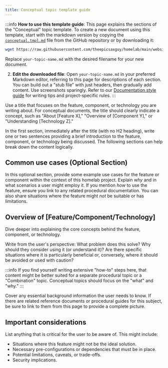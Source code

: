 ```yaml
---
title: Conceptual topic template guide
---
```


:::info **How to use this template guide**: This page explains the sections of the "Conceptual" topic template. To
create a new document using this template, start with the markdown version by copying the
[`conceptual.tmpl.md`](https://github.com/theepicsaxguy/homelab/blob/main/docs/docs/templates/conceptual.tmpl.md) file
from the GitHub repository or by downloading it:

```bash
wget https://raw.githubusercontent.com/theepicsaxguy/homelab/main/website/docs/writing-documentation/templates/conceptual.tmpl.md -O your-topic-name.md
```
Replace `your-topic-name.md` with the desired filename for your new document.

2.  **Edit the downloaded file**:
    Open `your-topic-name.md` in your preferred Markdown editor, referring to this page for descriptions of each section. You can build out a "stub file"
with just headers, then gradually add content. Use screenshots sparingly. Refer to our
[Documentation style guide](../style-guide.mdx) for writing tips and project-specific rules. :::

Use a title that focuses on the feature, component, or technology you are writing about. For conceptual documents, the
title should clearly indicate a concept, such as "About [Feature X]," "Overview of [Component Y]," or "Understanding
[Technology Z]."

In the first section, immediately after the title (with no H2 heading), write one or two sentences providing a brief
introduction to the feature, component, or technology being discussed. The following sections can help break down the
content logically.

## Common use cases (Optional Section)

In this optional section, provide some example use cases for the feature or component within the context of this homelab
project. Explain _why_ and in what scenarios a user might employ it. If you mention _how_ to use the feature, ensure you
link to any related procedural documentation. You can also share situations where the feature might _not_ be suitable or
has limitations.

## Overview of [Feature/Component/Technology]

Dive deeper into explaining the core concepts behind the feature, component, or technology.

Write from the user's perspective: What problem does this solve? Why should they consider using it (or understand it)?
Are there specific situations where it is particularly beneficial or, conversely, where it should be avoided or used
with caution?

:::info If you find yourself writing extensive "how-to" steps here, that content might be better suited for a separate
procedural topic or a "Combination" topic. Conceptual topics should focus on the "what" and "why." :::

Cover any essential background information the user needs to know. If there are related reference documents or
procedural guides for this subject, be sure to link to them from this page to provide a complete picture.

## Important considerations

List anything that is critical for the user to be aware of. This might include:

- Situations where this feature might not be the ideal solution.
- Necessary pre-configurations or dependencies that must be in place.
- Potential limitations, caveats, or trade-offs.
- Security implications.
